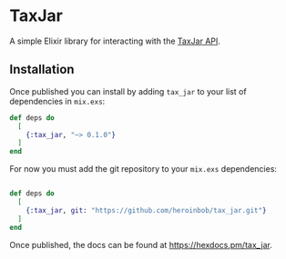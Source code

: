 # TaxJar

A simple Elixir library for interacting with the [TaxJar API](https://developers.taxjar.com/api/reference/).

## Installation

Once published you can install by adding `tax_jar` to your list of dependencies in `mix.exs`:

```elixir
def deps do
  [
    {:tax_jar, "~> 0.1.0"}
  ]
end
```

For now you must add the git repository to your  `mix.exs` dependencies:

```elixir

def deps do
  [
    {:tax_jar, git: "https://github.com/heroinbob/tax_jar.git"}
  ]
end
```

Once published, the docs can be found at <https://hexdocs.pm/tax_jar>.
